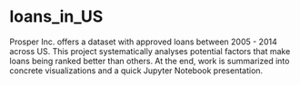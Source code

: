 # loans_in_US
Prosper Inc. offers a dataset with approved loans between 2005 - 2014 across US. This project systematically analyses potential factors that make loans being ranked better than others. At the end, work is summarized into concrete visualizations and a quick Jupyter Notebook presentation.
